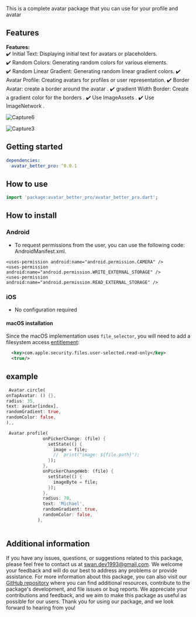 This is a complete avatar package that you can use for your profile and avatar

## Features

**Features:**  
✔️ Initial Text: Displaying initial text for avatars or placeholders.  
✔️ Random Colors: Generating random colors for various elements.  
✔️ Random Linear Gradient: Generating random linear gradient colors.
✔️ Avatar Profile: Creating avatars for profiles or user representation.
✔️ Border Avatar: create a border around the avatar .
✔️ gradient Width Border: Create a gradient color for the borders .
✔️ Use ImageAssets .
✔️ Use ImageNetwork .

![Capture6](https://github.com/SwanFlutter/avatar_better_pro/assets/151648897/ab0394e0-8cb4-4093-861f-c4a8563aff59)

![Capture3](https://github.com/SwanFlutter/avatar_better_pro/assets/151648897/5b229562-fb6d-40fc-a3aa-0655284c3968)




## Getting started

```yaml
dependencies:
  avatar_better_pro: ^0.0.1
```

## How to use

```dart
import 'package:avatar_better_pro/avatar_better_pro.dart';

```

## How to install

### Android

- To request permissions from the user, you can use the following code: AndroidManifest.xml.

```
<uses-permission android:name="android.permission.CAMERA" />
<uses-permission android:name="android.permission.WRITE_EXTERNAL_STORAGE" />
<uses-permission android:name="android.permission.READ_EXTERNAL_STORAGE" />

```


### iOS
- No configuration required


#### macOS installation

Since the macOS implementation uses `file_selector`, you will need to
add a filesystem access
[entitlement](https://docs.flutter.dev/platform-integration/macos/building#entitlements-and-the-app-sandbox):
```xml
  <key>com.apple.security.files.user-selected.read-only</key>
  <true/>
```

## example

```dart
 Avatar.circle(
onTapAvatar: () {},
radius: 35,
text: avatar[index],
randomGradient: true,
randomColor: false,
),,
```

```dart
 Avatar.profile(
              onPickerChange: (file) {
                setState(() {
                  image = file;
                  //  print("image: ${file.path}");
                });
              },
              onPickerChangeWeb: (file) {
                setState(() {
                  imageByte = file;
                });
              },
              radius: 70,
              text: 'Michael',
              randomGradient: true,
              randomColor: false,
            ),
                          
```



## Additional information

If you have any issues, questions, or suggestions related to this package, please feel free to contact us at [swan.dev1993@gmail.com](mailto:swan.dev1993@gmail.com). We welcome your feedback and will do our best to address any problems or provide assistance.
For more information about this package, you can also visit our [GitHub repository](https://github.com/SwanFlutter/avatar_better_pro) where you can find additional resources, contribute to the package's development, and file issues or bug reports. We appreciate your contributions and feedback, and we aim to make this package as useful as possible for our users.
Thank you for using our package, and we look forward to hearing from you!
